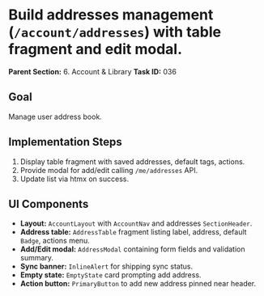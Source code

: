 # Build addresses management (`/account/addresses`) with table fragment and edit modal.

**Parent Section:** 6. Account & Library
**Task ID:** 036

## Goal
Manage user address book.

## Implementation Steps
1. Display table fragment with saved addresses, default tags, actions.
2. Provide modal for add/edit calling `/me/addresses` API.
3. Update list via htmx on success.

## UI Components
- **Layout:** `AccountLayout` with `AccountNav` and addresses `SectionHeader`.
- **Address table:** `AddressTable` fragment listing label, address, default `Badge`, actions menu.
- **Add/Edit modal:** `AddressModal` containing form fields and validation summary.
- **Sync banner:** `InlineAlert` for shipping sync status.
- **Empty state:** `EmptyState` card prompting add address.
- **Action button:** `PrimaryButton` to add new address pinned near header.
